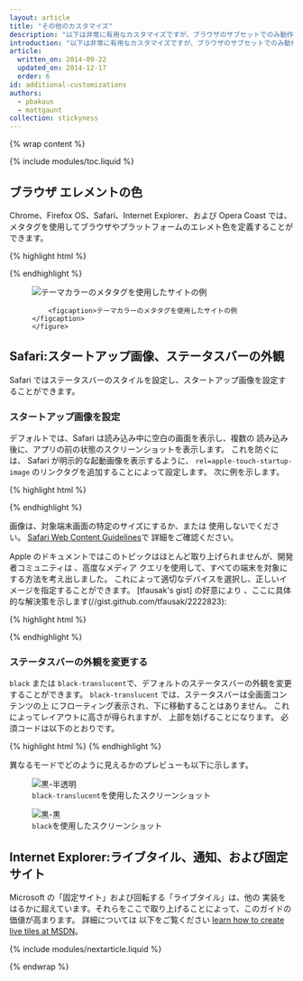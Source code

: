 ```yaml
---
layout: article
title: "その他のカスタマイズ"
description: "以下は非常に有用なカスタマイズですが、ブラウザのサブセットでのみ動作します。 これらのすべては任意ですが、アプリの使い心地をさらに向上させるために、強くお勧めします。"
introduction: "以下は非常に有用なカスタマイズですが、ブラウザのサブセットでのみ動作します。 これらのすべては任意ですが、アプリの使い心地をさらに向上させるために、強くお勧めします。"
article:
  written_on: 2014-09-22
  updated_on: 2014-12-17
  order: 6
id: additional-customizations
authors:
  - pbakaus
  - mattgaunt
collection: stickyness
---
```


{% wrap content %}

{% include modules/toc.liquid %}

## ブラウザ エレメントの色

Chrome、Firefox OS、Safari、Internet Explorer、および Opera Coast では、メタタグを使用してブラウザやプラットフォームのエレメト色を定義することができます。

{% highlight html %}
<!-- Chrome & Firefox OS -->
<meta name="theme-color" content="#4285f4">
<!-- Windows Phone -->
<meta name="msapplication-navbutton-color" content="#4285f4">
<!-- iOS Safari -->
<meta name="apple-mobile-web-app-status-bar-style" content="#4285f4">
{% endhighlight %}


<div class="clear g-wide--full">
    <figure class="fluid">
        <img src="images/theme-color.png" alt="テーマカラーのメタタグを使用したサイトの例">

        <figcaption>テーマカラーのメタタグを使用したサイトの例</figcaption>
    </figure>
</div>

## Safari:スタートアップ画像、ステータスバーの外観

Safari ではステータスバーのスタイルを設定し、スタートアップ画像を設定することができます。

### スタートアップ画像を設定

デフォルトでは、Safari は読み込み中に空白の画面を表示し、複数の
読み込み後に、アプリの前の状態のスクリーンショットを表示します。 これを防ぐには、
Safari が明示的な起動画像を表示するように、
`rel=apple-touch-startup-image` のリンクタグを追加することによって設定します。 次に例を示します。

{% highlight html %}
<link rel="apple-touch-startup-image" href="icon.png">
{% endhighlight %}

画像は、対象端末画面の特定のサイズにするか、または
使用しないでください。 
[Safari Web Content Guidelines](//developer.apple.com/library/ios/documentation/AppleApplications/Reference/SafariWebContent/ConfiguringWebApplications/ConfiguringWebApplications.html)で
詳細をご確認ください。

Apple のドキュメントではこのトピックはほとんど取り上げられませんが、開発者コミュニティは
、高度なメディア クエリを使用して、すべての端末を対象にする方法を考え出しました。
これによって適切なデバイスを選択し、正しいイメージを指定することができます。 [tfausak's gist] の好意により
、ここに具体的な解決策を示します(//gist.github.com/tfausak/2222823):

{% highlight html %}
<!-- iOS 6 & 7 iPad (retina, portrait) -->
<link href="/static/images/apple-touch-startup-image-1536x2008.png"
     media="(device-width: 768px) and (device-height: 1024px)
        and (orientation: portrait)
        and (-webkit-device-pixel-ratio: 2)"
     rel="apple-touch-startup-image">

<!-- iOS 6 & 7 iPad (retina, landscape) -->
<link href="/static/images/apple-touch-startup-image-1496x2048.png"
     media="(device-width: 768px) and (device-height: 1024px)
        and (orientation: landscape)
        and (-webkit-device-pixel-ratio: 2)"
     rel="apple-touch-startup-image">

<!-- iOS 6 iPad (portrait) -->
<link href="/static/images/apple-touch-startup-image-768x1004.png"
     media="(device-width: 768px) and (device-height: 1024px)
        and (orientation: portrait)
        and (-webkit-device-pixel-ratio: 1)"
     rel="apple-touch-startup-image">

<!-- iOS 6 iPad (landscape) -->
<link href="/static/images/apple-touch-startup-image-748x1024.png"
     media="(device-width: 768px) and (device-height: 1024px)
        and (orientation: landscape)
        and (-webkit-device-pixel-ratio: 1)"
     rel="apple-touch-startup-image">

<!-- iOS 6 & 7 iPhone 5 -->
<link href="/static/images/apple-touch-startup-image-640x1096.png"
     media="(device-width: 320px) and (device-height: 568px)
        and (-webkit-device-pixel-ratio: 2)"
     rel="apple-touch-startup-image">

<!-- iOS 6 & 7 iPhone (retina) -->
<link href="/static/images/apple-touch-startup-image-640x920.png"
     media="(device-width: 320px) and (device-height: 480px)
        and (-webkit-device-pixel-ratio: 2)"
     rel="apple-touch-startup-image">

<!-- iOS 6 iPhone -->
<link href="/static/images/apple-touch-startup-image-320x460.png"
     media="(device-width: 320px) and (device-height: 480px)
        and (-webkit-device-pixel-ratio: 1)"
     rel="apple-touch-startup-image">
{% endhighlight %}

### ステータスバーの外観を変更する

`black` または
`black-translucent`で、デフォルトのステータスバーの外観を変更することができます。 `black-translucent` では、ステータスバーは全画面コンテンツの上
にフローティング表示され、下に移動することはありません。 これによってレイアウトに高さが得られますが、
上部を妨げることになります。  必須コードは以下のとおりです。

{% highlight html %}
<meta name="apple-mobile-web-app-status-bar-style" content="black">
{% endhighlight %}

異なるモードでどのように見えるかのプレビューも以下に示します。

<div class="clear g-wide--pull-1">
  <div class="g--half">
    <figure class="fluid">
      <img src="images/status-bar-translucent.png" srcset="images/status-bar-translucent.png 1x, images/status-bar-translucent-2x.png 2x" alt="黒-半透明">
      <figcaption><code>black-translucent</code>を使用したスクリーンショット</figcaption>
    </figure>
  </div>
  <div class="g--half g--last">
    <figure class="fluid">
      <img src="images/status-bar-black.png" srcset="images/status-bar-black.png 1x, images/status-bar-black-2x.png 2x" alt="黒-黒">
      <figcaption><code>black</code>を使用したスクリーンショット</figcaption>
      </figure>
  </div>
</div>

## Internet Explorer:ライブタイル、通知、および固定サイト

Microsoft の「固定サイト」および回転する「ライブタイル」は、他の
実装をはるかに超えています。それらをここで取り上げることによって、このガイドの価値が高まります。 詳細については
以下をご覧ください
[learn how to create live tiles at MSDN](//msdn.microsoft.com/en-us/library/ie/dn455115(v=vs.85).aspx)。

{% include modules/nextarticle.liquid %}

{% endwrap %}
